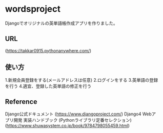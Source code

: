 # wordsproject
Djangoでオリジナルの英単語帳作成アプリを作りました。

## URL
(https://takkar0915.pythonanywhere.com/)


## 使い方
1.新規会員登録をする(メールアドレスは任意) 
2.ログインをする 
3.英単語の登録を行う 
4.適宜、登録した英単語の修正を行う 



## Reference
Django公式ドキュメント                                                 (https://www.djangoproject.com/) 
Django4 Webアプリ開発 実装ハンドブック (Pythonライブラリ定番セレクション)   (https://www.shuwasystem.co.jp/book/9784798055459.html) 
